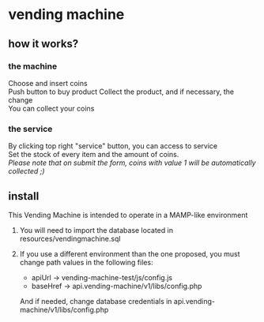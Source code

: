# vending machine

## how it works?


### the machine

Choose and insert coins  
Push button to buy product 
Collect the product, and if necessary, the change  
You can collect your coins

### the service

By clicking top right "service" button, you can access to service  
Set the stock of every item and the amount of coins.  
_Please note that on submit the form, coins with value 1 will be automatically collected ;)_


## install

This Vending Machine is intended to operate in a MAMP-like environment

1. You will need to import the database located in resources/vendingmachine.sql

2. If you use a different environment than the one proposed, you must change path values in the following files:
	- apiUrl   -> vending-machine-test/js/config.js 
	- baseHref -> api.vending-machine/v1/libs/config.php
	
	And if needed, change database credentials in api.vending-machine/v1/libs/config.php